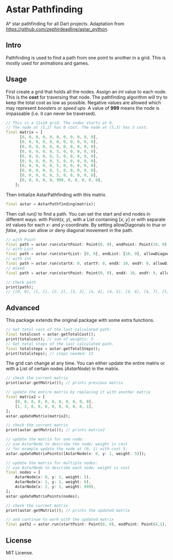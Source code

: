 # Astar Pathfinding

A* star pathfinding for all Dart projects. Adaptation from https://github.com/zephirdeadline/astar_python.

## Intro

Pathfinding is used to find a path from one point to another in a grid. This is mostly used for animations and games.

## Usage

First create a grid that holds all the nodes. Assign an *int* value to each node. This is the **cost** for traversing that node. The pathfinding algorithm will try to keep the total cost as low as possible. Negative values are allowed which may represent *boosters* or *speed ups*.
A value of **999** means the node is impassable (i.e. it can never be traversed).

```dart
// This is a 11x10 grid. The index starts at 0.
// The node at (5,2) has 0 cost. The node at (5,3) has 5 cost.
final matrix = [
      [0, 0, 0, 0, 0, 0, 0, 0, 0, 0, 0],
      [0, 0, 0, 0, 0, 0, 0, 0, 0, 0, 0],
      [0, 0, 0, 0, 0, 0, 0, 0, 0, 0, 0],
      [0, 0, 0, 0, 0, 5, 0, 0, 0, 0, 0],
      [0, 0, 0, 0, 0, 5, 0, 0, 0, 0, 0],
      [0, 0, 0, 0, 0, 5, 0, 0, 0, 0, 0],
      [0, 0, 0, 0, 0, 5, 0, 0, 0, 0, 0],
      [0, 0, 0, 0, 0, 5, 0, 0, 0, 0, 0],
      [0, 0, 0, 0, 0, 5, 0, 0, 0, 0, 0],
      [0, 0, 0, 0, 0, 999, 0, 0, 0, 0, 0],
    ];
```
Then initialize AstarPathfinding with this matrix.
```dart
final astar = AstarPathfinding(matrix);
```
Then call *run()* to find a path. You can set the start and end nodes in different ways: with Point(*x, y*), with a List containing [*x, y*] or with separate *int* values for each *x*- and *y*-coordinate.
By setting allowDiagonals to *true* or *false*, you can allow or deny diagonal movement in the path.

```dart
// with Point
final path = astar.run(startPoint: Point(0, 0), endPoint: Point(10, 9), allowDiagonals: true);
// with List
final path = astar.run(startList: [0, 0], endList: [10, 9], allowDiagonals: true);
// with int
final path = astar.run(startX: 0, startY: 0, endX: 10, endY: 9, allowDiagonals: true);
// mixed
final path = astar.run(startPoint: Point(0, 0), endX: 10, endY: 9, allowDiagonals: true);

// check path
print(path);
// [[0, 0], [1, 1], [2, 2], [3, 3], [4, 4], [4, 5], [4, 6], [4, 7], [5, 8], [6, 9], [7, 9], [8, 9], [9, 9], [10, 9]]
```

## Advanced
This package extends the original package with some extra functions.
```dart
// Get total cost of the last calculated path.
final totalcost = astar.getTotalCost();
print(totalcost); // sum of weights: 5
// Get total steps of the last calculated path.
final totalsteps = astar.getTotalSteps();
print(totalsteps); // steps needed: 13
```

The grid can change at any time. You can either update the entire matrix or with a List of certain nodes (*AstarNode*) in the matrix.

```dart
// check the current matrix
print(astar.getMatrix()); // prints previous matrix

// update the entire matrix by replacing it with another matrix
final matrix2 = [
    [0, 0, 0, 0, 0, 0, 0, 0, 0, 0, 0],
    [1, 3, 0, 0, 0, 0, 0, 0, 0, 0, 1],
];
astar.updateMatrix(matrix2);

// check the current matrix
print(astar.getMatrix()); // prints matrix2

// update the matrix for one node:
// use AstarNode to describe the node; weight is cost
// for example update the node at (0, 1) with cost 5:
astar.updateMatrixPoints([AstarNode(x: 0, y: 1, weight: 5)]);

// update the matrix for multiple nodes:
// use AstarNode to describe each node; weight is cost
final nodes = [
    AstarNode(x: 0, y: 1, weight: 5), 
    AstarNode(x: 1, y: 1, weight: 6), 
    AstarNode(x: 2, y: 1, weight: 999),
];
astar.updateMatrixPoints(nodes);

// check the current matrix
print(astar.getMatrix()); // prints the updated matrix

// and continue to work with the updated matrix
final path2 = astar.run(startPoint: Point(0, 0), endPoint: Point(4,1), allowDiagonals: false);
```

## License

MIT License.
